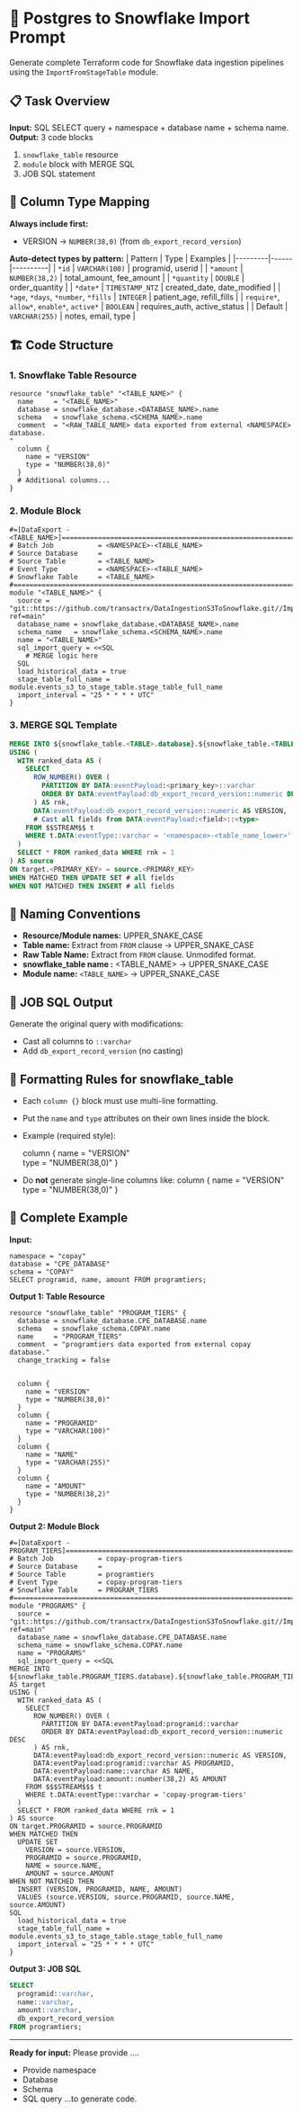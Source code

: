# 🚀 Postgres to Snowflake Import Prompt

Generate complete Terraform code for Snowflake data ingestion pipelines using the `ImportFromStageTable` module.

## 📋 Task Overview

**Input:** SQL SELECT query + namespace + database name + schema name. 
**Output:** 3 code blocks
1. `snowflake_table` resource
2. `module` block with MERGE SQL
3. JOB SQL statement

## 🎯 Column Type Mapping

**Always include first:**
- VERSION → `NUMBER(38,0)` (from `db_export_record_version`)

**Auto-detect types by pattern:**
| Pattern | Type | Examples |
|---------|------|----------|
| `*id` | `VARCHAR(100)` | programid, userid |
| `*amount` | `NUMBER(38,2)` | total_amount, fee_amount |
| `*quantity` | `DOUBLE` | order_quantity |
| `*date*` | `TIMESTAMP_NTZ` | created_date, date_modified |
| `*age`, `*days`, `*number`, `*fills` | `INTEGER` | patient_age, refill_fills |
| `require*`, `allow*`, `enable*`, `active*` | `BOOLEAN` | requires_auth, active_status |
| Default | `VARCHAR(255)` | notes, email, type |

## 🏗️ Code Structure

### 1. Snowflake Table Resource
```hcl
resource "snowflake_table" "<TABLE_NAME>" {
  name     = "<TABLE_NAME>"
  database = snowflake_database.<DATABASE_NAME>.name
  schema   = snowflake_schema.<SCHEMA_NAME>.name
  comment  = "<RAW_TABLE_NAME> data exported from external <NAMESPACE> database.
"
  column {
    name = "VERSION"
    type = "NUMBER(38,0)"
  }
  # Additional columns...
}
```

### 2. Module Block
```hcl
#=[DataExport - <TABLE_NAME>]========================================================================
# Batch Job           = <NAMESPACE>-<TABLE_NAME>
# Source Database     =  
# Source Table        = <TABLE_NAME>
# Event Type          = <NAMESPACE>-<TABLE_NAME>
# Snowflake Table     = <TABLE_NAME>
#====================================================================================================
module "<TABLE_NAME>" {
  source = "git::https://github.com/transactrx/DataIngestionS3ToSnowflake.git//ImportFromStageTable?ref=main"  
  database_name = snowflake_database.<DATABASE_NAME>.name
  schema_name   = snowflake_schema.<SCHEMA_NAME>.name  
  name = "<TABLE_NAME>"  
  sql_import_query = <<SQL
    # MERGE logic here
  SQL
  load_historical_data = true
  stage_table_full_name = module.events_s3_to_stage_table.stage_table_full_name
  import_interval = "25 * * * * UTC"
}
```

### 3. MERGE SQL Template
```sql
MERGE INTO ${snowflake_table.<TABLE>.database}.${snowflake_table.<TABLE>.schema}.${snowflake_table.<TABLE>.name} AS target
USING (
  WITH ranked_data AS (
    SELECT
      ROW_NUMBER() OVER (
        PARTITION BY DATA:eventPayload:<primary_key>::varchar
        ORDER BY DATA:eventPayload:db_export_record_version::numeric DESC
      ) AS rnk,
      DATA:eventPayload:db_export_record_version::numeric AS VERSION,
      # Cast all fields from DATA:eventPayload:<field>::<type>
    FROM $$STREAM$$ t
    WHERE t.DATA:eventType::varchar = '<namespace>-<table_name_lower>'
  )
  SELECT * FROM ranked_data WHERE rnk = 1
) AS source
ON target.<PRIMARY_KEY> = source.<PRIMARY_KEY>
WHEN MATCHED THEN UPDATE SET # all fields
WHEN NOT MATCHED THEN INSERT # all fields
```

## 📝 Naming Conventions

- **Resource/Module names:** UPPER_SNAKE_CASE
- **Table name:** Extract from `FROM` clause → UPPER_SNAKE_CASE
- **Raw Table Name:** Extract from `FROM` clause. Unmodifed format.
- **snowflake_table name :** <TABLE_NAME> → UPPER_SNAKE_CASE
- **Module name:** `<TABLE_NAME>` → UPPER_SNAKE_CASE

## 🔄 JOB SQL Output

Generate the original query with modifications:
- Cast all columns to `::varchar` 
- Add `db_export_record_version` (no casting)

## 🔎 Formatting Rules for snowflake_table

- Each `column {}` block must use multi-line formatting.
- Put the `name` and `type` attributes on their own lines inside the block.
- Example (required style):

  column { 
    name = "VERSION"     
    type = "NUMBER(38,0)" 
  }

- Do **not** generate single-line columns like:
  column { name = "VERSION" type = "NUMBER(38,0)" }
  
## 🎯 Complete Example

**Input:**
```
namespace = "copay"
database = "CPE_DATABASE"
schema = "COPAY"
SELECT programid, name, amount FROM programtiers;
```

**Output 1: Table Resource**
```hcl
resource "snowflake_table" "PROGRAM_TIERS" {
  database = snowflake_database.CPE_DATABASE.name
  schema   = snowflake_schema.COPAY.name
  name     = "PROGRAM_TIERS"
  comment  = "programtiers data exported from external copay database."
  change_tracking = false


  column {
    name = "VERSION"
    type = "NUMBER(38,0)"
  }
  column {
    name = "PROGRAMID"
    type = "VARCHAR(100)"
  }
  column {
    name = "NAME"
    type = "VARCHAR(255)"
  }
  column {
    name = "AMOUNT"
    type = "NUMBER(38,2)"
  }
}
```

**Output 2: Module Block**
```hcl
#=[DataExport - PROGRAM_TIERS]========================================================================
# Batch Job           = copay-program-tiers
# Source Database     =  
# Source Table        = programtiers
# Event Type          = copay-program-tiers
# Snowflake Table     = PROGRAM_TIERS
#====================================================================================================
module "PROGRAMS" {
  source = "git::https://github.com/transactrx/DataIngestionS3ToSnowflake.git//ImportFromStageTable?ref=main"
  database_name = snowflake_database.CPE_DATABASE.name
  schema_name = snowflake_schema.COPAY.name
  name = "PROGRAMS"
  sql_import_query = <<SQL
MERGE INTO ${snowflake_table.PROGRAM_TIERS.database}.${snowflake_table.PROGRAM_TIERS.schema}.${snowflake_table.PROGRAM_TIERS.name} AS target
USING (
  WITH ranked_data AS (
    SELECT
      ROW_NUMBER() OVER (
        PARTITION BY DATA:eventPayload:programid::varchar
        ORDER BY DATA:eventPayload:db_export_record_version::numeric DESC
      ) AS rnk,
      DATA:eventPayload:db_export_record_version::numeric AS VERSION,
      DATA:eventPayload:programid::varchar AS PROGRAMID,
      DATA:eventPayload:name::varchar AS NAME,
      DATA:eventPayload:amount::number(38,2) AS AMOUNT
    FROM $$$STREAM$$$ t
    WHERE t.DATA:eventType::varchar = 'copay-program-tiers'
  )
  SELECT * FROM ranked_data WHERE rnk = 1
) AS source
ON target.PROGRAMID = source.PROGRAMID
WHEN MATCHED THEN
  UPDATE SET
    VERSION = source.VERSION,
    PROGRAMID = source.PROGRAMID,
    NAME = source.NAME,
    AMOUNT = source.AMOUNT
WHEN NOT MATCHED THEN
  INSERT (VERSION, PROGRAMID, NAME, AMOUNT)
  VALUES (source.VERSION, source.PROGRAMID, source.NAME, source.AMOUNT)
SQL
  load_historical_data = true
  stage_table_full_name = module.events_s3_to_stage_table.stage_table_full_name
  import_interval = "25 * * * * UTC"
}
```

**Output 3: JOB SQL**
```sql
SELECT
  programid::varchar,
  name::varchar,
  amount::varchar,
  db_export_record_version
FROM programtiers;
```

---

**Ready for input:** 
Please provide ....
- Provide namespace
- Database
- Schema
- SQL query 
...to generate code.
